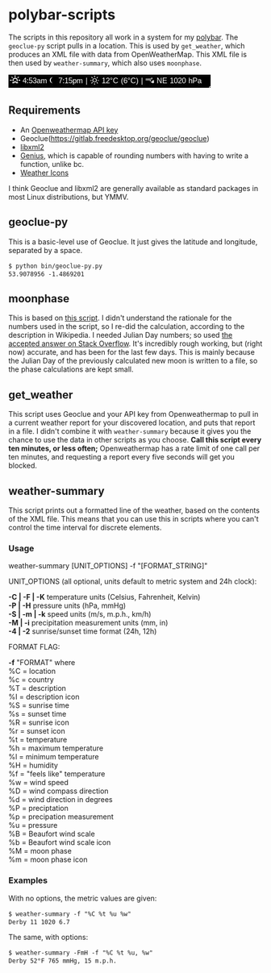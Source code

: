 # polybar-scripts
The scripts in this repository all work in a system for my [polybar](https://polybar.github.io/).
The `geoclue-py` script pulls in a location. This is used by `get_weather`, which produces an XML file with data from OpenWeatherMap. This XML file is then used by `weather-summary`, which also uses `moonphase`.

![a visual example of the polybar module](https://github.com/coreymwamba/polybar-scripts/blob/master/grab-1587460628.jpg)

## Requirements
+ An [Openweathermap API key](https://openweathermap.org/api)
+ Geoclue(https://gitlab.freedesktop.org/geoclue/geoclue)
+ [libxml2](http://xmlsoft.org/)
+ [Genius](https://www.jirka.org/genius.html), which is capable of rounding numbers with having to write a function, unlike bc.
+ [Weather Icons](https://erikflowers.github.io/weather-icons/)

I think Geoclue and libxml2 are generally available as standard packages in most Linux distributions, but YMMV.

## geoclue-py
This is a basic-level use of Geoclue. It just gives the latitude and longitude, separated by a space.

```
$ python bin/geoclue-py.py 
53.9078956 -1.4869201
```
## moonphase
This is based on [this script](https://gist.github.com/zuloo/f2fed0de6ddbc0d25e2e). I didn't understand the rationale for the numbers used in the script, so I re-did the calculation, according to the description in Wikipedia. I needed Julian Day numbers; so used [the accepted answer on Stack Overflow](https://stackoverflow.com/questions/43317428/bash-how-to-get-current-julian-day-number). It's incredibly rough working, but (right now) accurate, and has been for the last few days. This is mainly because the Julian Day of the previously calculated new moon is written to a file, so the phase calculations are kept small.

## get_weather
This script uses Geoclue and your API key from Openweathermap to pull in a current weather report for your discovered location, and puts that report in a file. I didn't combine it with `weather-summary` because it gives you the chance to use the data in other scripts as you choose. **Call this script every ten minutes, or less often;** Openweathermap has a rate limit of one call per ten minutes, and requesting a report every five seconds will get you blocked.

## weather-summary
This script prints out a formatted line of the weather, based on the contents of the XML file. This means that you can use this in scripts where you can't control the time interval for discrete elements.

### Usage
weather-summary [UNIT_OPTIONS] -f "[FORMAT_STRING]"

UNIT_OPTIONS (all optional, units default to metric system and 24h clock):

**-C | -F | -K**      temperature units (Celsius, Fahrenheit, Kelvin)    
**-P | -H**           pressure units (hPa, mmHg)    
**-S | -m | -k**      speed units (m/s, m.p.h., km/h)    
**-M | -i**           precipitation measurement units (mm, in)    
**-4 | -2**           sunrise/sunset time format (24h, 12h)    

FORMAT FLAG:

 **-f** "FORMAT" where    
       %C = location    
       %c = country    
       %T = description    
       %I = description icon    
       %S = sunrise time    
       %s = sunset time    
       %R = sunrise icon    
       %r = sunset icon    
       %t = temperature    
       %h = maximum temperature    
       %l = minimum temperature    
       %H = humidity    
       %f = "feels like" temperature    
       %w = wind speed    
       %D = wind compass direction    
       %d = wind direction in degrees    
       %P = preciptation    
       %p = precipation measurement    
       %u = pressure    
       %B = Beaufort wind scale    
       %b = Beaufort wind scale icon    
       %M = moon phase    
       %m = moon phase icon

### Examples
With no options, the metric values are given: 
```
$ weather-summary -f "%C %t %u %w"
Derby 11 1020 6.7
```
The same, with options:
```
$ weather-summary -FmH -f "%C %t %u, %w"
Derby 52°F 765 mmHg, 15 m.p.h.
```
